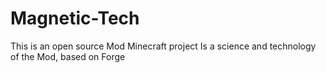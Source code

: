 # Magnetic-Tech
This is an open source Mod Minecraft project
Is a science and technology of the Mod, based on Forge
